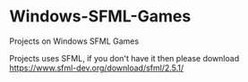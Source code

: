 # Windows-SFML-Games
Projects on Windows SFML Games

Projects uses SFML, if you don't have it then please download
https://www.sfml-dev.org/download/sfml/2.5.1/
